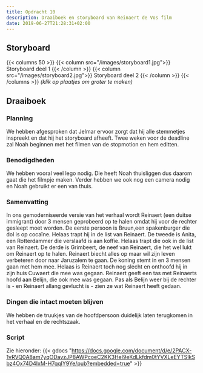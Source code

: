 ```yaml
---
title: Opdracht 10
description: Draaiboek en storyboard van Reinaert de Vos film
date: 2019-06-27T21:28:31+02:00
---
```

## Storyboard
{{< columns 50 >}}
{{< column src="/images/storyboard1.jpg">}}
  Storyboard deel 1
{{< /column >}}
{{< column src="/images/storyboard2.jpg">}}
  Storyboard deel 2
{{< /column >}}
{{< /columns >}}
_(klik op plaatjes om groter te maken)_

## Draaiboek
### Planning
We hebben afgesproken dat Jelmar ervoor zorgt dat hij alle stemmetjes inspreekt en dat hij het storyboard afheeft. Twee weken voor de deadline zal Noah beginnen met het filmen van de stopmotion en hem editten. 
### Benodigdheden
We hebben vooral veel lego nodig. Die heeft Noah thuisliggen dus daarom gaat die het filmpje maken. Verder hebben we ook nog een camera nodig en Noah gebruikt er een van thuis.
### Samenvatting
In ons gemoderniseerde versie van het verhaal wordt Reinaert (een duitse immigrant) door 3 mensen geprobeerd op te halen omdat hij voor de rechter gesleept moet worden. De eerste persoon is Bruun,een spakenburger die dol is op cocaïne. Helaas trapt hij in de list van Reinaert. De tweede is Anita, een Rotterdammer die verslaafd is aan koffie. Helaas trapt die ook in de list van Reinaert. De derde is Grimbeert, de neef van Reinaert, die het wel lukt om Reinaert op te halen. Reinaert biecht alles op maar wil zijn leven verbeteren door naar Jaruzalem te gaan. De koning stemt in en 3 mensen gaan met hem mee. Helaas is Reinaert toch nog slecht en onthoofd hij in zijn huis Cuwaert die mee was gegaan. Reinaert geeft een tas met Reinaerts hoofd aan Belijn, die ook mee was gegaan. Pas als Belijn weer bij de rechter is - en Reinaert allang gevlucht is - zien ze wat Reinaert heeft gedaan.
### Dingen die intact moeten blijven
We hebben de truukjes van de hoofdpersoon duidelijk laten terugkomen in het verhaal en de rechtszaak.
### Script
Zie hieronder:
{{< gdocs "https://docs.google.com/document/d/e/2PACX-1vRVQ0A8am7yqODavzJP8AWPcoeC2KK3HeI9eKdLkfdm0tYVXLeEYTSIkSbz4Ox74D4IxM-H7qqIY9Ye/pub?embedded=true" >}}
